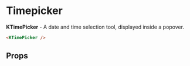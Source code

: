 # Timepicker

<div v-if="hasMounted">

**KTimePicker** - A date and time selection tool, displayed inside a popover.

<KTimePicker :value="{ timeframeText: '15 minutes', timeframeLength: 60 * 15 }" />

```html
<KTimePicker />
```

## Props

</div>

<script>
export default {
  data() {
    return {
      hasMounted: false,
    }
  },
  mounted() {
    this.hasMounted = true
  }
}
</script>
